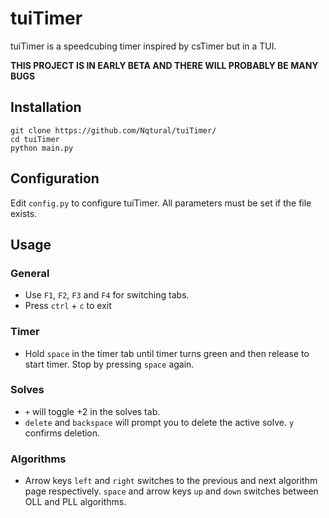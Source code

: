 # tuiTimer
tuiTimer is a speedcubing timer inspired by csTimer but in a TUI.

**THIS PROJECT IS IN EARLY BETA AND THERE WILL PROBABLY BE MANY BUGS**

## Installation
```
git clone https://github.com/Nqtural/tuiTimer/
cd tuiTimer
python main.py
```

## Configuration
Edit `config.py` to configure tuiTimer. All parameters must be set if the file exists.

## Usage
### General
* Use `F1`, `F2`, `F3` and `F4` for switching tabs.
* Press `ctrl` + `c` to exit
### Timer
* Hold `space` in the timer tab until timer turns green and then release to start timer. Stop by pressing `space` again.
### Solves
* `+` will toggle +2 in the solves tab.
* `delete` and `backspace` will prompt you to delete the active solve. `y` confirms deletion.
### Algorithms
* Arrow keys `left` and `right` switches to the previous and next algorithm page respectively. `space` and arrow keys `up` and `down` switches between OLL and PLL algorithms.
